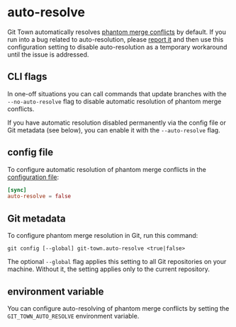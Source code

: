 # auto-resolve

Git Town automatically resolves
[phantom merge conflicts](../stacked-changes.md#avoid-phantom-conflicts) by
default. If you run into a bug related to auto-resolution, please
[report it](https://github.com/git-town/git-town/issues) and then use this
configuration setting to disable auto-resolution as a temporary workaround until
the issue is addressed.

## CLI flags

In one-off situations you can call commands that update branches with the
`--no-auto-resolve` flag to disable automatic resolution of phantom merge
conflicts.

If you have automatic resolution disabled permanently via the config file or Git
metadata (see below), you can enable it with the `--auto-resolve` flag.

## config file

To configure automatic resolution of phantom merge conflicts in the
[configuration file](../configuration-file.md):

```toml
[sync]
auto-resolve = false
```

## Git metadata

To configure phantom merge resolution in Git, run this command:

```wrap
git config [--global] git-town.auto-resolve <true|false>
```

The optional `--global` flag applies this setting to all Git repositories on
your machine. Without it, the setting applies only to the current repository.

## environment variable

You can configure auto-resolving of phantom merge conflicts by setting the
`GIT_TOWN_AUTO_RESOLVE` environment variable.
